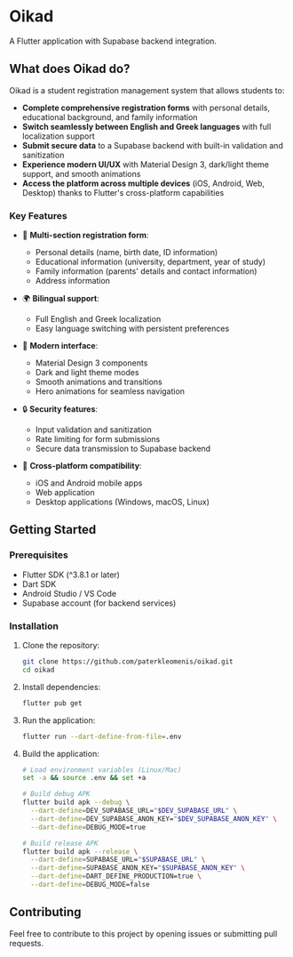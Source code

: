 # Oikad

A Flutter application with Supabase backend integration.

## What does Oikad do?

Oikad is a student registration management system that allows students to:

- **Complete comprehensive registration forms** with personal details, educational background, and family information
- **Switch seamlessly between English and Greek languages** with full localization support
- **Submit secure data** to a Supabase backend with built-in validation and sanitization
- **Experience modern UI/UX** with Material Design 3, dark/light theme support, and smooth animations
- **Access the platform across multiple devices** (iOS, Android, Web, Desktop) thanks to Flutter's cross-platform capabilities

### Key Features

- 📝 **Multi-section registration form**:
  - Personal details (name, birth date, ID information)
  - Educational information (university, department, year of study)
  - Family information (parents' details and contact information)
  - Address information

- 🌍 **Bilingual support**:
  - Full English and Greek localization
  - Easy language switching with persistent preferences

- 🎨 **Modern interface**:
  - Material Design 3 components
  - Dark and light theme modes
  - Smooth animations and transitions
  - Hero animations for seamless navigation

- 🔒 **Security features**:
  - Input validation and sanitization
  - Rate limiting for form submissions
  - Secure data transmission to Supabase backend

- 📱 **Cross-platform compatibility**:
  - iOS and Android mobile apps
  - Web application
  - Desktop applications (Windows, macOS, Linux)

## Getting Started

### Prerequisites

- Flutter SDK (^3.8.1 or later)
- Dart SDK
- Android Studio / VS Code
- Supabase account (for backend services)

### Installation

1. Clone the repository:
   ```bash
   git clone https://github.com/paterkleomenis/oikad.git
   cd oikad

2. Install dependencies:
   ```bash
   flutter pub get

3. Run the application:
   ```bash
   flutter run --dart-define-from-file=.env

4. Build the application:
   ```bash
   # Load environment variables (Linux/Mac)
   set -a && source .env && set +a

   # Build debug APK
   flutter build apk --debug \
     --dart-define=DEV_SUPABASE_URL="$DEV_SUPABASE_URL" \
     --dart-define=DEV_SUPABASE_ANON_KEY="$DEV_SUPABASE_ANON_KEY" \
     --dart-define=DEBUG_MODE=true

   # Build release APK
   flutter build apk --release \
     --dart-define=SUPABASE_URL="$SUPABASE_URL" \
     --dart-define=SUPABASE_ANON_KEY="$SUPABASE_ANON_KEY" \
     --dart-define=DART_DEFINE_PRODUCTION=true \
     --dart-define=DEBUG_MODE=false

## Contributing

Feel free to contribute to this project by opening issues or submitting pull requests.

